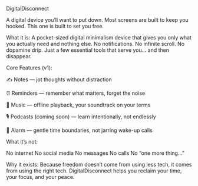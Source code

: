 DigitalDisconnect

A digital device you’ll want to put down.
Most screens are built to keep you hooked. This one is built to set you free.

What it is:
A pocket-sized digital minimalism device that gives you only what you actually need and nothing else.
No notifications. No infinite scroll. No dopamine drip. Just a few essential tools that serve you... and then disappear.

Core Features (v1):

✍️ Notes — jot thoughts without distraction

⏰ Reminders — remember what matters, forget the noise

🎵 Music — offline playback, your soundtrack on your terms

🎙️ Podcasts (coming soon) — learn intentionally, not endlessly

🔕 Alarm — gentle time boundaries, not jarring wake-up calls

What it’s not:

No internet
No social media
No messages
No calls
No “one more thing…”

Why it exists:
Because freedom doesn’t come from using less tech, it comes from using the right tech.
DigitalDisconnect helps you reclaim your time, your focus, and your peace.


